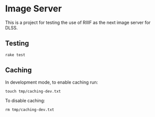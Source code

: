 # Image Server

This is a project for testing the use of RIIIF as the next image server for DLSS.

## Testing

```
rake test
```

## Caching

In development mode, to enable caching run:

```
touch tmp/caching-dev.txt
```

To disable caching:
```
rm tmp/caching-dev.txt
```
